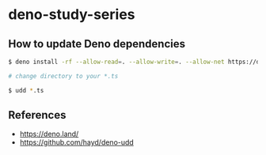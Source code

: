 # deno-study-series

## How to update Deno dependencies

```bash
$ deno install -rf --allow-read=. --allow-write=. --allow-net https://deno.land/x/udd/main.ts

# change directory to your *.ts

$ udd *.ts
```
## References

- <https://deno.land/>
- <https://github.com/hayd/deno-udd>
